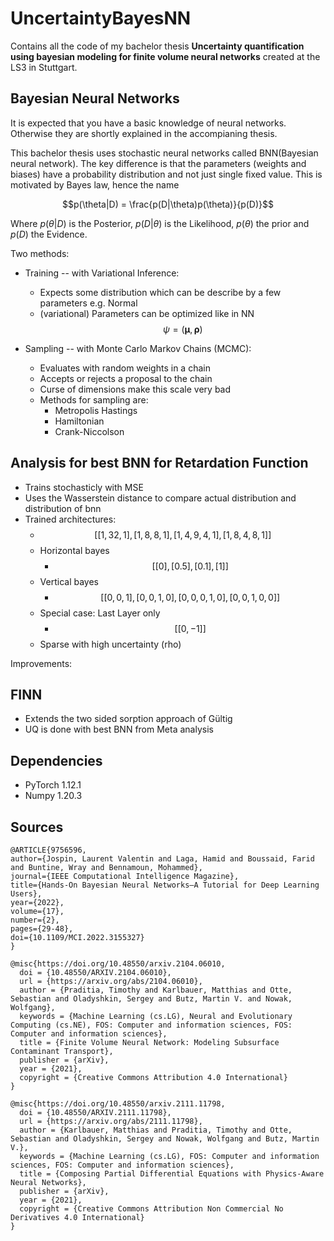 # UncertaintyBayesNN
Contains all the code of my bachelor thesis **Uncertainty quantification using bayesian modeling for finite volume neural networks** created at the LS3 in Stuttgart.



## Bayesian Neural Networks

It is expected that you have a basic knowledge of neural networks. Otherwise they are shortly explained in the accompianing thesis.

This bachelor thesis uses stochastic neural networks called BNN(Bayesian neural network). The key difference is that the parameters (weights and biases) have a probability distribution and not just single fixed value. This is motivated by Bayes law, hence the name

$$p(\theta|D) = \frac{p(D|\theta)p(\theta)}{p(D)}$$

Where $p(\theta|D)$ is the Posterior, $p(D|\theta)$ is the Likelihood, $p(\theta)$ the prior and $p(D)$ the Evidence.


Two methods:

- Training -- with Variational Inference:
     * Expects some distribution which can be describe by a few parameters e.g. Normal
     * (variational) Parameters can be optimized like in NN
     $$\psi = (\mathbf{\mu}, \mathbf{\rho})$$


- Sampling -- with Monte Carlo Markov Chains (MCMC):
     * Evaluates with random weights in a chain
     * Accepts or rejects a proposal to the chain
     * Curse of dimensions make this scale very bad
     * Methods for sampling are:
         * Metropolis Hastings
         * Hamiltonian
         * Crank-Niccolson



## Analysis for best BNN for Retardation Function

* Trains stochasticly with MSE
* Uses the Wasserstein distance to compare actual distribution and distribution of bnn
* Trained architectures:
    *  $$
        [[1, 32, 1],
        [1, 8, 8, 1],
        [1, 4, 9, 4, 1],
        [1, 8, 4, 8, 1]]
       $$
    * Horizontal bayes
      * $$[[0], [0.5], [0.1], [1]]
      $$
    * Vertical bayes
      * $$[[0, 0, 1],
          [0, 0, 1, 0],
          [0, 0, 0, 1, 0],
          [0, 0, 1, 0, 0]]
          $$
    * Special case: Last Layer only
        * $$[[0,-1]]$$
    * Sparse with high uncertainty (rho)


Improvements:




## FINN

* Extends the two sided sorption approach of Gültig
* UQ is done with best BNN from Meta analysis




## Dependencies

- PyTorch 1.12.1
- Numpy 1.20.3

## Sources
```
@ARTICLE{9756596,
author={Jospin, Laurent Valentin and Laga, Hamid and Boussaid, Farid and Buntine, Wray and Bennamoun, Mohammed},
journal={IEEE Computational Intelligence Magazine}, 
title={Hands-On Bayesian Neural Networks—A Tutorial for Deep Learning Users}, 
year={2022},
volume={17},
number={2},
pages={29-48},
doi={10.1109/MCI.2022.3155327}
}

@misc{https://doi.org/10.48550/arxiv.2104.06010,
  doi = {10.48550/ARXIV.2104.06010},
  url = {https://arxiv.org/abs/2104.06010},
  author = {Praditia, Timothy and Karlbauer, Matthias and Otte, Sebastian and Oladyshkin, Sergey and Butz, Martin V. and Nowak, Wolfgang},
  keywords = {Machine Learning (cs.LG), Neural and Evolutionary Computing (cs.NE), FOS: Computer and information sciences, FOS: Computer and information sciences},
  title = {Finite Volume Neural Network: Modeling Subsurface Contaminant Transport},
  publisher = {arXiv},
  year = {2021},
  copyright = {Creative Commons Attribution 4.0 International}
}

@misc{https://doi.org/10.48550/arxiv.2111.11798,
  doi = {10.48550/ARXIV.2111.11798},
  url = {https://arxiv.org/abs/2111.11798},
  author = {Karlbauer, Matthias and Praditia, Timothy and Otte, Sebastian and Oladyshkin, Sergey and Nowak, Wolfgang and Butz, Martin V.},
  keywords = {Machine Learning (cs.LG), FOS: Computer and information sciences, FOS: Computer and information sciences},
  title = {Composing Partial Differential Equations with Physics-Aware Neural Networks},
  publisher = {arXiv},
  year = {2021},
  copyright = {Creative Commons Attribution Non Commercial No Derivatives 4.0 International}
}
```

